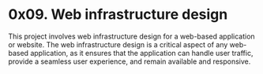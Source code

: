 # 0x09. Web infrastructure design
This project involves web infrastructure design for a web-based application or website. The web infrastructure design is a critical aspect of any web-based application, as it ensures that the application can handle user traffic, provide a seamless user experience, and remain available and responsive.